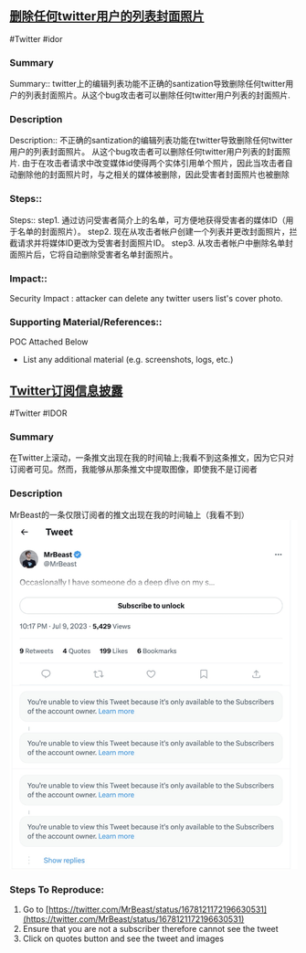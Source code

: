 ## [删除任何twitter用户的列表封面照片](https://hackerone.com/reports/1437004)
#Twitter #idor 
### Summary
Summary:: twitter上的编辑列表功能不正确的santization导致删除任何twitter用户的列表封面照片。从这个bug攻击者可以删除任何twitter用户列表的封面照片.
### Description
Description:: 不正确的santization的编辑列表功能在twitter导致删除任何twitter用户的列表封面照片。
从这个bug攻击者可以删除任何twitter用户列表的封面照片.
由于在攻击者请求中改变媒体id使得两个实体引用单个照片，因此当攻击者自动删除他的封面照片时，与之相关的媒体被删除，因此受害者封面照片也被删除
### Steps::
Steps::
	step1. 通过访问受害者简介上的名单，可方便地获得受害者的媒体ID（用于名单的封面照片）。
	step2. 现在从攻击者帐户创建一个列表并更改封面照片，拦截请求并将媒体ID更改为受害者封面照片ID。
step3. 从攻击者帐户中删除名单封面照片后，它将自动删除受害者名单封面照片。
### Impact::

Security Impact : attacker can delete any twitter users list's cover photo.

### Supporting Material/References::
POC Attached Below

- List any additional material (e.g. screenshots, logs, etc.)

## [Twitter订阅信息披露](https://hackerone.com/reports/2063636)
#Twitter #IDOR 
### Summary
在Twitter上滚动，一条推文出现在我的时间轴上;我看不到这条推文，因为它只对订阅者可见。然而，我能够从那条推文中提取图像，即使我不是订阅者

### Description
MrBeast的一条仅限订阅者的推文出现在我的时间轴上（我看不到）
![](../media/twitter-idor-mrbeast.png)
### Steps To Reproduce:
1. Go to [https://twitter.com/MrBeast/status/1678121172196630531](https://twitter.com/MrBeast/status/1678121172196630531)
2. Ensure that you are not a subscriber therefore cannot see the tweet
3. Click on quotes button and see the tweet and images


